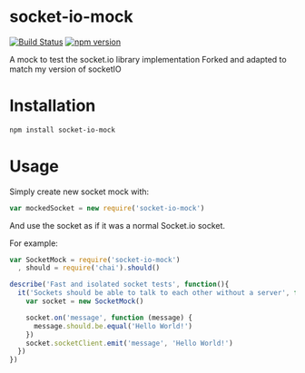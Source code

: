 # socket-io-mock
[![Build Status](https://travis-ci.org/glemmaPaul/socket-io-mock.svg?branch=master)](https://travis-ci.org/glemmaPaul/socket-io-mock)
[![npm version](https://badge.fury.io/js/socket-io-mock.svg)](http://badge.fury.io/js/socket-io-mock)


A mock to test the socket.io library implementation
Forked and adapted to match my version of socketIO

# Installation
```bash
npm install socket-io-mock
```

# Usage
Simply create new socket mock with:
```js
var mockedSocket = new require('socket-io-mock')
```
And use the socket as if it was a normal Socket.io socket.

For example:

```js
var SocketMock = require('socket-io-mock')
  , should = require('chai').should()

describe('Fast and isolated socket tests', function(){
  it('Sockets should be able to talk to each other without a server', function(done) {
    var socket = new SocketMock()

    socket.on('message', function (message) {
      message.should.be.equal('Hello World!')
    })
    socket.socketClient.emit('message', 'Hello World!')
  })
})
```
